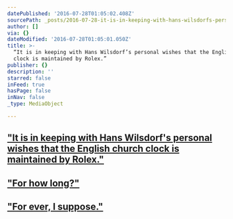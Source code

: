 ```yaml
---
datePublished: '2016-07-28T01:05:02.408Z'
sourcePath: _posts/2016-07-28-it-is-in-keeping-with-hans-wilsdorfs-personal-wishes-that.md
author: []
via: {}
dateModified: '2016-07-28T01:05:01.050Z'
title: >-
  “It is in keeping with Hans Wilsdorf’s personal wishes that the English church
  clock is maintained by Rolex.”
publisher: {}
description: ''
starred: false
inFeed: true
hasPage: false
inNav: false
_type: MediaObject

---
```

## ["It is in keeping with Hans Wilsdorf's personal wishes that the English church clock is maintained by Rolex."][0]

## ["For how long?"][0]

## ["For ever, I suppose."][0]

[0]: http://www.watch-around.com/uploads/media/portrait-016_e.pdf "The Real Mr. Wilsdorf"